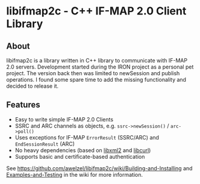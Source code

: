 # libifmap2c - C++ IF-MAP 2.0 Client Library 

## About

libifmap2c is a library written in C++ library to communicate with IF-MAP
2.0 servers. Development started during the IRON project as a personal pet
project. The version back then was limited to newSession and publish
operations. I found some spare time to add the missing functionality and
decided to release it.

## Features

* Easy to write simple IF-MAP 2.0 Clients
* SSRC and ARC channels as objects, e.g. `ssrc->newSession()` / `arc->poll()`
* Uses exceptions for IF-MAP `ErrorResult` (SSRC/ARC) and `EndSessionResult` (ARC)
* No heavy dependencies (based on [libxml2](http://xmlsoft.org/) and [libcurl](http://curl.haxx.se/libcurl/))
* Supports basic and certificate-based authentication

See https://github.com/awelzel/libifmap2c/wiki/Building-and-Installing and
[Examples-and-Testing](Examples-and-Testing) in the wiki for more
information.
